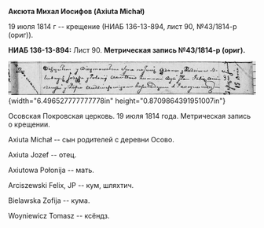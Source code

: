 **Аксюта Михал Иосифов (Axiuta Michał)**

19 июля 1814 г -- крещение (НИАБ 136-13-894, лист 90, №43/1814-р
(ориг)).

**НИАБ 136-13-894:** Лист 90. **Метрическая запись №43/1814-р (ориг).**

![](./media/37781472faa96a5f8f939f6d07f583261de936c6.png){width="6.496527777777778in"
height="0.8709864391951007in"}

Осовская Покровская церковь. 19 июля 1814 года. Метрическая запись о
крещении.

Axiuta Michał -- сын родителей с деревни Осовo.

Axiuta Jozef -- отец.

Axiutowa Połonija -- мать.

Arciszewski Felix, JP -- кум, шляхтич.

Bielawska Zofija -- кума.

Woyniewicz Tomasz -- ксёндз.
